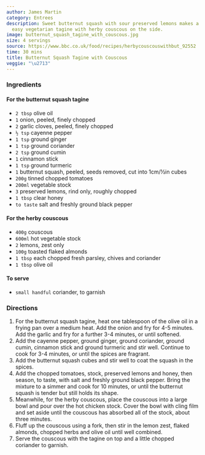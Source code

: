 ```yaml
---
author: James Martin
category: Entrees
description: Sweet butternut squash with sour preserved lemons makes a fragrant and
  easy vegetarian tagine with herby couscous on the side.
image: butternut_squash_tagine_with_couscous.jpg
size: 4 servings
source: https://www.bbc.co.uk/food/recipes/herbycouscouswithbut_92552
time: 30 mins
title: Butternut Squash Tagine with Couscous
veggie: "\u2713"
---
```

### Ingredients

#### For the butternut squash tagine

* `2 tbsp` olive oil
* `1` onion, peeled, finely chopped
* `2` garlic cloves, peeled, finely chopped
* `½ tsp` cayenne pepper
* `1 tsp` ground ginger
* `1 tsp` ground coriander
* `2 tsp` ground cumin
* `1` cinnamon stick
* `1 tsp` ground turmeric
* `1` butternut squash, peeled, seeds removed, cut into 1cm/½in cubes
* `200g` tinned chopped tomatoes
* `200ml` vegetable stock
* `3` preserved lemons, rind only, roughly chopped
* `1 tbsp` clear honey
* `to taste` salt and freshly ground black pepper 

#### For the herby couscous

* `400g` couscous
* `600ml` hot vegetable stock
* `2` lemons, zest only
* `100g` toasted flaked almonds
* `1 tbsp` each chopped fresh parsley, chives and coriander
* `1 tbsp` olive oil

#### To serve

* `small handful` coriander, to garnish 

### Directions

1. For the butternut squash tagine, heat one tablespoon of the olive oil in a frying pan over a medium heat. Add the onion and fry for 4-5 minutes. Add the garlic and fry for a further 3-4 minutes, or until softened.
2. Add the cayenne pepper, ground ginger, ground coriander, ground cumin, cinnamon stick and ground turmeric and stir well. Continue to cook for 3-4 minutes, or until the spices are fragrant. 
3. Add the butternut squash cubes and stir well to coat the squash in the spices.
4. Add the chopped tomatoes, stock, preserved lemons and honey, then season, to taste, with salt and freshly ground black pepper. Bring the mixture to a simmer and cook for 10 minutes, or until the butternut squash is tender but still holds its shape.
5. Meanwhile, for the herby couscous, place the couscous into a large bowl and pour over the hot chicken stock. Cover the bowl with cling film and set aside until the couscous has absorbed all of the stock, about three minutes. 
6. Fluff up the couscous using a fork, then stir in the lemon zest, flaked almonds, chopped herbs and olive oil until well combined. 
7. Serve the couscous with the tagine on top and a little chopped coriander to garnish.